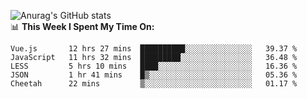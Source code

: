 
![Anurag's GitHub stats](https://github-readme-stats.vercel.app/api?username=supergczh&show_icons=true&theme=radical)
<br />
📊 **This Week I Spent My Time On:**

<!--START_SECTION:waka-->
```text
Vue.js       12 hrs 27 mins  ██████████░░░░░░░░░░░░░░░   39.37 % 
JavaScript   11 hrs 32 mins  █████████░░░░░░░░░░░░░░░░   36.48 % 
LESS         5 hrs 10 mins   ████░░░░░░░░░░░░░░░░░░░░░   16.36 % 
JSON         1 hr 41 mins    █▒░░░░░░░░░░░░░░░░░░░░░░░   05.36 % 
Cheetah      22 mins         ▒░░░░░░░░░░░░░░░░░░░░░░░░   01.17 % 
```
<!--END_SECTION:waka-->
